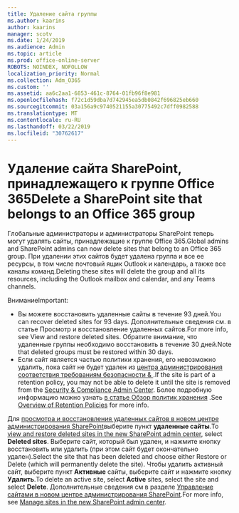 ```yaml
---
title: Удаление сайта группы
ms.author: kaarins
author: kaarins
manager: scotv
ms.date: 1/24/2019
ms.audience: Admin
ms.topic: article
ms.prod: office-online-server
ROBOTS: NOINDEX, NOFOLLOW
localization_priority: Normal
ms.collection: Adm_O365
ms.custom: ''
ms.assetid: aa6c2aa1-6853-461c-8764-01fb96f8e981
ms.openlocfilehash: f72c1d59dba7d742945ea5db0842f696825eb660
ms.sourcegitcommit: 03a156a9c9740521155a30775492c7dff0982588
ms.translationtype: MT
ms.contentlocale: ru-RU
ms.lasthandoff: 03/22/2019
ms.locfileid: "30762617"
---
```

# <a name="delete-a-sharepoint-site-that-belongs-to-an-office-365-group"></a><span data-ttu-id="b9958-102">Удаление сайта SharePoint, принадлежащего к группе Office 365</span><span class="sxs-lookup"><span data-stu-id="b9958-102">Delete a SharePoint site that belongs to an Office 365 group</span></span>

<span data-ttu-id="b9958-103">Глобальные администраторы и администраторы SharePoint теперь могут удалять сайты, принадлежащие к группе Office 365.</span><span class="sxs-lookup"><span data-stu-id="b9958-103">Global admins and SharePoint admins can now delete sites that belong to an Office 365 group.</span></span> <span data-ttu-id="b9958-104">При удалении этих сайтов будет удалена группа и все ее ресурсы, в том числе почтовый ящик Outlook и календарь, а также все каналы команд.</span><span class="sxs-lookup"><span data-stu-id="b9958-104">Deleting these sites will delete the group and all its resources, including the Outlook mailbox and calendar, and any Teams channels.</span></span>
  
<span data-ttu-id="b9958-105">Внимание</span><span class="sxs-lookup"><span data-stu-id="b9958-105">Important:</span></span>
- <span data-ttu-id="b9958-106">Вы можете восстановить удаленные сайты в течение 93 дней.</span><span class="sxs-lookup"><span data-stu-id="b9958-106">You can recover deleted sites for 93 days.</span></span> <span data-ttu-id="b9958-107">Дополнительные сведения см. в статье Просмотр и восстановление удаленных сайтов.</span><span class="sxs-lookup"><span data-stu-id="b9958-107">For more info, see View and restore deleted sites.</span></span> <span data-ttu-id="b9958-108">Обратите внимание, что удаленные группы необходимо восстановить в течение 30 дней.</span><span class="sxs-lookup"><span data-stu-id="b9958-108">Note that deleted groups must be restored within 30 days.</span></span> 
- <span data-ttu-id="b9958-109">Если сайт является частью политики хранения, его невозможно удалить, пока сайт не будет удален из [центра администрирования соответствия требованиям безопасности &amp; ](https://protection.office.com/?rfr=AdminCenter#/retention).</span><span class="sxs-lookup"><span data-stu-id="b9958-109">If the site is part of a retention policy, you may not be able to delete it until the site is removed from the [Security &amp; Compliance Admin Center](https://protection.office.com/?rfr=AdminCenter#/retention).</span></span> <span data-ttu-id="b9958-110">Более подробную информацию можно узнать [в статье Обзор политик хранения](https://docs.microsoft.com/office365/securitycompliance/retention-policies#content-in-onedrive-accounts-and-sharepoint-sites) .</span><span class="sxs-lookup"><span data-stu-id="b9958-110">See [Overview of Retention Policies](https://docs.microsoft.com/office365/securitycompliance/retention-policies#content-in-onedrive-accounts-and-sharepoint-sites) for more info.</span></span> 
  
<span data-ttu-id="b9958-111">Для [просмотра и восстановления удаленных сайтов в новом центре администрирования SharePoint](https://docs.microsoft.com/sharepoint/view-and-restore-deleted-sites-in-new-admin-center)выберите пункт **удаленные сайты**.</span><span class="sxs-lookup"><span data-stu-id="b9958-111">To [view and restore deleted sites in the new SharePoint admin center](https://docs.microsoft.com/sharepoint/view-and-restore-deleted-sites-in-new-admin-center), select **Deleted sites**.</span></span> <span data-ttu-id="b9958-112">Выберите сайт, который был удален, и нажмите кнопку восстановить или удалить (при этом сайт будет окончательно удален).</span><span class="sxs-lookup"><span data-stu-id="b9958-112">Select the site that has been deleted and choose either Restore or Delete (which will permanently delete the site).</span></span> <span data-ttu-id="b9958-113">Чтобы удалить активный сайт, выберите пункт **Активные** сайты, выберите сайт и нажмите кнопку **Удалить**.</span><span class="sxs-lookup"><span data-stu-id="b9958-113">To delete an active site, select **Active** sites, select the site and select **Delete**.</span></span> <span data-ttu-id="b9958-114">Дополнительные сведения см в разделе [Управление сайтами в новом центре администрирования SharePoint](https://docs.microsoft.com/sharepoint/manage-sites-in-new-admin-center).</span><span class="sxs-lookup"><span data-stu-id="b9958-114">For more info, see [Manage sites in the new SharePoint admin center](https://docs.microsoft.com/sharepoint/manage-sites-in-new-admin-center).</span></span>
  

